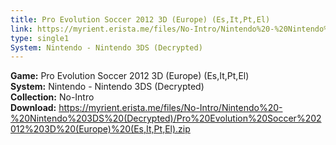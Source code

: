 ```yaml
---
title: Pro Evolution Soccer 2012 3D (Europe) (Es,It,Pt,El)
link: https://myrient.erista.me/files/No-Intro/Nintendo%20-%20Nintendo%203DS%20(Decrypted)/Pro%20Evolution%20Soccer%202012%203D%20(Europe)%20(Es,It,Pt,El).zip
type: single1
System: Nintendo - Nintendo 3DS (Decrypted)
---
```

<b>Game:</b> Pro Evolution Soccer 2012 3D (Europe) (Es,It,Pt,El)<br>
<b>System:</b> Nintendo - Nintendo 3DS (Decrypted)<br>
<b>Collection:</b> No-Intro<br>
<b>Download:</b> https://myrient.erista.me/files/No-Intro/Nintendo%20-%20Nintendo%203DS%20(Decrypted)/Pro%20Evolution%20Soccer%202012%203D%20(Europe)%20(Es,It,Pt,El).zip